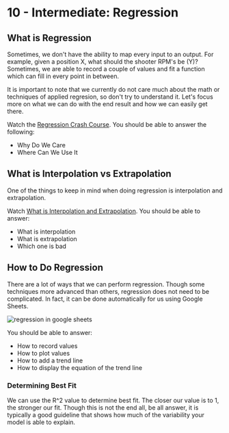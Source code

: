 # 10 - Intermediate: Regression

## What is Regression

Sometimes, we don't have the ability to map every input to an output. For example, given a position X, what should the shooter RPM's be (Y)? Sometimes, we are able to record a couple of values and fit a function which can fill in every point in between.

It is important to note that we currently do not care much about the math or techniques of applied regresion, so don't try to understand it. Let's focus more on what we can do with the end result and how we can easily get there.

Watch the [Regression Crash Course](https://www.youtube.com/watch?v=WWqE7YHR4Jc). You should be able to answer the following:

- Why Do We Care
- Where Can We Use It

## What is Interpolation vs Extrapolation

One of the things to keep in mind when doing regression is interpolation and extrapolation.

Watch [What is Interpolation and Extrapolation](https://www.youtube.com/watch?v=c4_MJg_c49k). You should be able to answer:

- What is interpolation
- What is extrapolation
- Which one is bad

## How to Do Regression

There are a lot of ways that we can perform regression. Though some techniques more advanced than others, regression does not need to be complicated. In fact, it can be done automatically for us using Google Sheets.

![[regression in google sheets](https://img.youtube.com/vi/sz7cZ92xWn0/default.jpg)](https://www.youtube.com/watch?v=sz7cZ92xWn0)

You should be able to answer:

- How to record values
- How to plot values
- How to add a trend line
- How to display the equation of the trend line

### Determining Best Fit

We can use the R^2 value to determine best fit. The closer our value is to 1, the stronger our fit. Though this is not the end all, be all answer, it is typically a good guideline that shows how much of the variability your model is able to explain.
